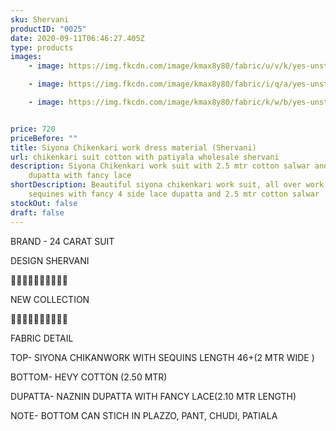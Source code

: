 ```yaml
---
sku: Shervani
productID: "0025"
date: 2020-09-11T06:46:27.405Z
type: products
images:
    - image: https://img.fkcdn.com/image/kmax8y80/fabric/u/v/k/yes-unstitched-sherwani-sun-fashion-and-lifestyle-original-imagf8jm3wpbys5k.jpeg

    - image: https://img.fkcdn.com/image/kmax8y80/fabric/i/q/a/yes-unstitched-sherwani-sun-fashion-and-lifestyle-original-imagf8jmdnhmnygz.jpeg

    - image: https://img.fkcdn.com/image/kmax8y80/fabric/k/w/b/yes-unstitched-sherwani-sun-fashion-and-lifestyle-original-imagf8jzqzxty5yd.jpeg


price: 720
priceBefore: ""
title: Siyona Chikenkari work dress material (Shervani)
url: chikenkari suit cotton with patiyala wholesale shervani
description: Siyona Chikenkari work suit with 2.5 mtr cotton salwar and nazneen
    dupatta with fancy lace
shortDescription: Beautiful siyona chikenkari work suit, all over work and
    sequines with fancy 4 side lace dupatta and 2.5 mtr cotton salwar
stockOut: false
draft: false
---
```


BRAND - 24 CARAT SUIT

DESIGN SHERVANI

💐💐💐💐💐💐💐💐💐💐

NEW COLLECTION

🌷🌷🌷🌷🌷🌷🌷🌷🌷🌷

FABRIC DETAIL

TOP- SIYONA CHIKANWORK WITH SEQUINS LENGTH 46+(2 MTR WIDE )

BOTTOM- HEVY COTTON (2.50 MTR)

DUPATTA- NAZNIN DUPATTA WITH FANCY LACE(2.10 MTR LENGTH)

NOTE- BOTTOM CAN STICH IN PLAZZO, PANT, CHUDI, PATIALA
